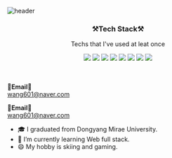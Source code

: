 ![header](https://capsule-render.vercel.app/api?type=rounded&color=gradient&height=200&section=footer&text=Hello!!&fontSize=100)

<h3 align="center">⚒️Tech Stack⚒️</h3>

<p align="center"> Techs that I've used at leat once </p>

<p align="center">
<img src="https://img.shields.io/badge/C-a8b8cc?style=flat-square&logo=C&logoColor=white"/>
<img src="https://img.shields.io/badge/Java-3e606e?style=flat-square&logo=Java&logoColor=white"/>
<img src="https://img.shields.io/badge/Python-3766AB?style=flat-square&logo=Python&logoColor=white"/> 
<img src="https://img.shields.io/badge/JavaScript-ffb13b?style=flat-square&logo=JavaScript&logoColor=white"/>
<img src="https://img.shields.io/badge/HTML5-e5ba1f?style=flat-square&logo=HTML5&logoColor=white"/>
<img src="https://img.shields.io/badge/JQuery-13b38a?style=flat-square&logo=JQuery&logoColor=white"/>
<img src="https://img.shields.io/badge/SpringBoot-6cb33f?style=flat-square&logo=SpringBoot&logoColor=white"/>
<img src="https://img.shields.io/badge/Oracle-db3552?style=flat-square&logo=Oracle&logoColor=white"/>

<br><br>
<Strong>📧Email📧</Strong><br>wang601@naver.com<br>
</p>

<Strong>📧Email📧</Strong><br>wang601@naver.com<br>


- 🎓 I graduated from Dongyang Mirae University.
- 🌱 I’m currently learning Web full stack.
- 😄 My hobby is skiing and gaming.

